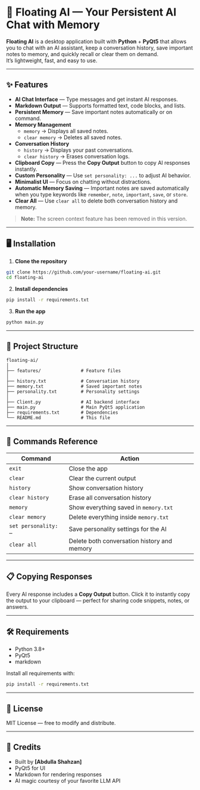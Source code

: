 # 🧠 Floating AI — Your Persistent AI Chat with Memory

**Floating AI** is a desktop application built with **Python** + **PyQt5** that allows you to chat with an AI assistant, keep a conversation history, save important notes to memory, and quickly recall or clear them on demand.  
It’s lightweight, fast, and easy to use.

---

## ✨ Features

* **AI Chat Interface** — Type messages and get instant AI responses.
* **Markdown Output** — Supports formatted text, code blocks, and lists.
* **Persistent Memory** — Save important notes automatically or on command.
* **Memory Management**
  * `memory` → Displays all saved notes.
  * `clear memory` → Deletes all saved notes.
* **Conversation History**
  * `history` → Displays your past conversations.
  * `clear history` → Erases conversation logs.
* **Clipboard Copy** — Press the **Copy Output** button to copy AI responses instantly.
* **Custom Personality** — Use `set personality: ...` to adjust AI behavior.
* **Minimalist UI** — Focus on chatting without distractions.
* **Automatic Memory Saving** — Important notes are saved automatically when you type keywords like `remember`, `note`, `important`, `save`, or `store`.
* **Clear All** — Use `clear all` to delete both conversation history and memory.

> **Note:** The screen context feature has been removed in this version.

---

## 🖥 Installation

1. **Clone the repository**

```bash
git clone https://github.com/your-username/floating-ai.git
cd floating-ai
```

2. **Install dependencies**

```bash
pip install -r requirements.txt
```

3. **Run the app**

```bash
python main.py
```

---

## 📂 Project Structure

```
floating-ai/
│
├── features/               # Feature files
│
├── history.txt             # Conversation history
├── memory.txt              # Saved important notes
├── personality.txt         # Personality settings
│
├── Client.py               # AI backend interface
├── main.py                 # Main PyQt5 application
├── requirements.txt        # Dependencies
└── README.md               # This file
```

---

## 📜 Commands Reference

| Command              | Action                                      |
| -------------------- | ------------------------------------------- |
| `exit`               | Close the app                               |
| `clear`              | Clear the current output                    |
| `history`            | Show conversation history                   |
| `clear history`      | Erase all conversation history              |
| `memory`             | Show everything saved in `memory.txt`       |
| `clear memory`       | Delete everything inside `memory.txt`       |
| `set personality: …` | Save personality settings for the AI        |
| `clear all`          | Delete both conversation history and memory |

---

## 📋 Copying Responses

Every AI response includes a **Copy Output** button. Click it to instantly copy the output to your clipboard — perfect for sharing code snippets, notes, or answers.

---

## 🛠 Requirements

* Python 3.8+
* PyQt5
* markdown

Install all requirements with:

```bash
pip install -r requirements.txt
```

---

## 📄 License

MIT License — free to modify and distribute.

---

## 🙌 Credits

* Built by **[Abdulla Shahzan]**
* PyQt5 for UI
* Markdown for rendering responses
* AI magic courtesy of your favorite LLM API
